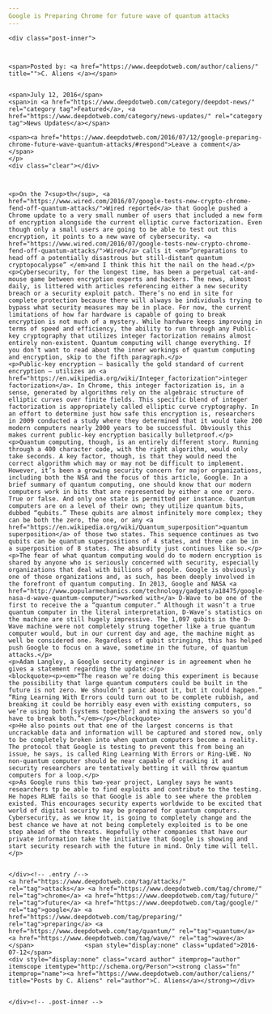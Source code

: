 ```yaml
---
Google is Preparing Chrome for future wave of quantum attacks
---
```

<article class="post-listing post-14785 post type-post status-publish format-standard has-post-thumbnail hentry  tag-attacks tag-chrome tag-future tag-google tag-preparing tag-quantum tag-wave">
    
    <div class="post-inner">
    
    
        
    <span>Posted by: <a href="https://www.deepdotweb.com/author/caliens/" title="">C. Aliens </a></span>
    
    
    <span>July 12, 2016</span>
    <span>in <a href="https://www.deepdotweb.com/category/deepdot-news/" rel="category tag">Featured</a>, <a href="https://www.deepdotweb.com/category/news-updates/" rel="category tag">News Updates</a></span>
    
    <span><a href="https://www.deepdotweb.com/2016/07/12/google-preparing-chrome-future-wave-quantum-attacks/#respond">Leave a comment</a></span>
    </p>
    <div class="clear"></div>
    
    
    
    <p>On the 7<sup>th</sup>, <a href="https://www.wired.com/2016/07/google-tests-new-crypto-chrome-fend-off-quantum-attacks/">Wired reported</a> that Google pushed a Chrome update to a very small number of users that included a new form of encryption alongside the current elliptic curve factorization. Even though only a small users are going to be able to test out this encryption, it points to a new wave of cybersecurity. <a href="https://www.wired.com/2016/07/google-tests-new-crypto-chrome-fend-off-quantum-attacks/">Wired</a> calls it <em>“preparations to head off a potentially disastrous but still-distant quantum cryptopocalypse” </em>and I think this hit the nail on the head.</p>
    <p>Cybersecurity, for the longest time, has been a perpetual cat-and-mouse game between encryption experts and hackers. The news, almost daily, is littered with articles referencing either a new security breach or a security exploit patch. There’s no end in site for complete protection because there will always be individuals trying to bypass what security measures may be in place. For now, the current limitations of how far hardware is capable of going to break encryption is not much of a mystery. While hardware keeps improving in terms of speed and efficiency, the ability to run through any Public-key cryptography that utilizes integer factorization remains almost entirely non-existent. Quantum computing will change everything. If you don’t want to read about the inner workings of quantum computing and encryption, skip to the fifth paragraph.</p>
    <p>Public-key encryption – basically the gold standard of current encryption – utilizes an <a href="https://en.wikipedia.org/wiki/Integer_factorization">integer factorization</a>. In Chrome, this integer factorization is, in a sense, generated by algorithms rely on the algebraic structure of elliptic curves over finite fields. This specific blend of integer factorization is appropriately called elliptic curve cryptography. In an effort to determine just how safe this encryption is, researchers in 2009 conducted a study where they determined that it would take 200 modern computers nearly 2000 years to be successful. Obviously this makes current public-key encryption basically bulletproof.</p>
    <p>Quantum computing, though, is an entirely different story. Running through a 400 character code, with the right algorithm, would only take seconds. A key factor, though, is that they would need the correct algorithm which may or may not be difficult to implement. However, it’s been a growing security concern for major organizations, including both the NSA and the focus of this article, Google. In a brief summary of quantum computing, one should know that our modern computers work in bits that are represented by either a one or zero. True or false. And only one state is permitted per instance. Quantum computers are on a level of their own; they utilize quantum bits, dubbed “qubits.” These qubits are almost infinitely more complex; they can be both the zero, the one, or any <a href="https://en.wikipedia.org/wiki/Quantum_superposition">quantum superposition</a> of those two states. This sequence continues as two qubits can be quantum superpositions of 4 states, and three can be in a superposition of 8 states. The absurdity just continues like so.</p>
    <p>The fear of what quantum computing would do to modern encryption is shared by anyone who is seriously concerned with security, especially organizations that deal with billions of people. Google is obviously one of those organizations and, as such, has been deeply involved in the forefront of quantum computing. In 2013, Google and NASA <a href="http://www.popularmechanics.com/technology/gadgets/a18475/google-nasa-d-wave-quantum-computer/">worked with</a> D-Wave to be one of the first to receive the a “quantum computer.” Although it wasn’t a true quantum computer in the literal interpretation, D-Wave’s statistics on the machine are still hugely impressive. The 1,097 qubits in the D-Wave machine were not completely strung together like a true quantum computer would, but in our current day and age, the machine might as well be considered one. Regardless of qubit stringing, this has helped push Google to focus on a wave, sometime in the future, of quantum attacks.</p>
    <p>Adam Langley, a Google security engineer is in agreement when he gives a statement regarding the update:</p>
    <blockquote><p><em>“The reason we’re doing this experiment is because the possibility that large quantum computers could be built in the future is not zero. We shouldn’t panic about it, but it could happen.” “Ring Learning With Errors could turn out to be complete rubbish, and breaking it could be horribly easy even with existing computers, so we’re using both [systems together] and mixing the answers so you’d have to break both.”</em></p></blockquote>
    <p>He also points out that one of the largest concerns is that uncrackable data and information will be captured and stored now, only to be completely broken into when quantum computers become a reality. The protocol that Google is testing to prevent this from being an issue, he says, is called Ring Learning With Errors or Ring-LWE. No non-quantum computer should be near capable of cracking it and security researchers are tentatively betting it will throw quantum computers for a loop.</p>
    <p>As Google runs this two-year project, Langley says he wants researchers tp be able to find exploits and contribute to the testing. He hopes RLWE fails so that Google is able to see where the problem existed. This encourages security experts worldwide to be excited that world of digital security may be prepared for quantum computers. Cybersecurity, as we know it, is going to completely change and the best chance we have at not being completely exploited is to be one step ahead of the threats. Hopefully other companies that have our private information take the initiative that Google is showing and start security research with the future in mind. Only time will tell.</p>
    
    
    </div><!-- .entry /-->
    <a href="https://www.deepdotweb.com/tag/attacks/" rel="tag">attacks</a> <a href="https://www.deepdotweb.com/tag/chrome/" rel="tag">chrome</a> <a href="https://www.deepdotweb.com/tag/future/" rel="tag">future</a> <a href="https://www.deepdotweb.com/tag/google/" rel="tag">google</a> <a href="https://www.deepdotweb.com/tag/preparing/" rel="tag">preparing</a> <a href="https://www.deepdotweb.com/tag/quantum/" rel="tag">quantum</a> <a href="https://www.deepdotweb.com/tag/wave/" rel="tag">wave</a></span>				<span style="display:none" class="updated">2016-07-12</span>
    <div style="display:none" class="vcard author" itemprop="author" itemscope itemtype="http://schema.org/Person"><strong class="fn" itemprop="name"><a href="https://www.deepdotweb.com/author/caliens/" title="Posts by C. Aliens" rel="author">C. Aliens</a></strong></div>
    
    
    </div><!-- .post-inner -->
</article><!-- .post-listing -->

